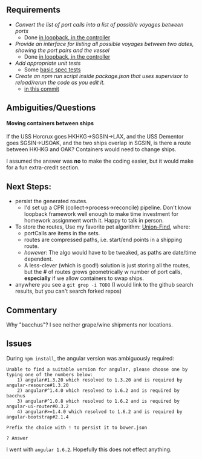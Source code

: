 
## Requirements

- _Convert the list of port calls into a list of possible voyages between ports_
  - Done [in loopback, in the controller](https://github.com/benmathes/bacchus/blob/master/common/models/portCall.js#L7)
- _Provide an interface for listing all possible voyages between two dates, showing the port pairs and the vessel_
  - Done [in loopback, in the controller](https://github.com/benmathes/bacchus/blob/master/common/models/portCall.js#L7)
- _Add appropriate unit tests_
  - Some [basic spec tests](https://github.com/benmathes/bacchus/blob/master/test/portCall.js)
- _Create an npm run script inside package.json that uses supervisor to reload/rerun the code as you edit it._
  - [in this commit](https://github.com/benmathes/bacchus/commit/79186e85cf214b15fdf27944ada3dcf93b4eb728)



## Ambiguities/Questions

#### Moving containers between ships

If the USS Horcrux goes HKHKG->SGSIN->LAX, and the USS Dementor goes SGSIN->USOAK,
and the two ships overlap in SGSIN, is there a route between HKHKG and OAK? Containers would need to change ships.

I assumed the answer was **no** to make the coding easier, but it would make for a fun extra-credit section.



## Next Steps:

* persist the generated routes.
  * I'd set up a CPR (collect->process->reconcile) pipeline. Don't know loopback framework well enough to make time investment for homework assignment worth it. Happy to talk in person.
* To store the routes, Use my favorite pet algorithm: [Union-Find](http://www.geeksforgeeks.org/union-find-algorithm-set-2-union-by-rank/), where:
  * portCalls are items in the sets.
  * routes are compressed paths, i.e. start/end points in a shipping route.
  * _however_: The algo would have to be tweaked, as paths are date/time dependent.
  * A less-clever (which is good!) solution is just storing all the routes, but the # of routes grows geometrically w number of port calls, **especially** if we allow containers to swap ships.
* anywhere you see a `git grep -i TODO` (I would link to the github search results, but you can't search forked repos)



## Commentary

Why "bacchus"? I see neither grape/wine shipments nor locations.


## Issues

During `npm install`, the angular version was ambiguously required:
```
Unable to find a suitable version for angular, please choose one by typing one of the numbers below:
    1) angular#1.3.20 which resolved to 1.3.20 and is required by angular-resource#1.3.20
    2) angular#^1.4.0 which resolved to 1.6.2 and is required by bacchus
    3) angular#^1.0.8 which resolved to 1.6.2 and is required by angular-ui-router#0.3.2
    4) angular#>=1.4.0 which resolved to 1.6.2 and is required by angular-bootstrap#2.1.4

Prefix the choice with ! to persist it to bower.json

? Answer
```
I went with `angular 1.6.2`. Hopefully this does not effect anything.
